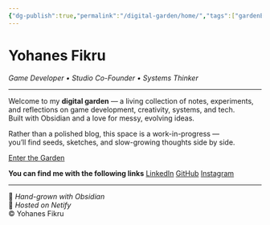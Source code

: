 ```yaml
---
{"dg-publish":true,"permalink":"/digital-garden/home/","tags":["gardenEntry"],"dgShowFileTree":true,"dgEnableSearch":true}
---
```


# Yohanes Fikru  
_Game Developer • Studio Co-Founder • Systems Thinker_

---

Welcome to my **digital garden** — a living collection of notes, experiments, and reflections on game development, creativity, systems, and tech.  
Built with Obsidian and a love for messy, evolving ideas.

Rather than a polished blog, this space is a work-in-progress —  
you’ll find seeds, sketches, and slow-growing thoughts side by side.

<a href="/Garden-Index" class="custom-button">Enter the Garden</a>
 

**You can find me with the following links** [LinkedIn](https://www.linkedin.com/in/yohanesfikru/) [GitHub](https://github.com/Yohanes-Fikru) [Instagram](https://www.instagram.com/yohanesfikru/) 

---

🌱 _Hand-grown with Obsidian_  
📡 _Hosted on Netify_  
© Yohanes Fikru
